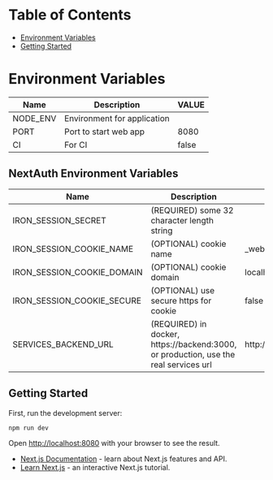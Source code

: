# Table of Contents

- [Environment Variables](#environment-variables)
- [Getting Started](#getting-started)


# Environment Variables

| Name     | Description                 | VALUE |
|----------|-----------------------------|-------|
| NODE_ENV | Environment for application |       |
| PORT     | Port to start web app       | 8080  |
| CI       | For CI                      | false |

## NextAuth Environment Variables

| Name                       | Description                                                                          | VALUE                  |
|----------------------------|--------------------------------------------------------------------------------------|------------------------|
| IRON_SESSION_SECRET        | (REQUIRED) some 32 character length string                                           |                        |
| IRON_SESSION_COOKIE_NAME   | (OPTIONAL) cookie name                                                               | _web_app               |
| IRON_SESSION_COOKIE_DOMAIN | (OPTIONAL) cookie domain                                                             | localhost              |
| IRON_SESSION_COOKIE_SECURE | (OPTIONAL) use secure https for cookie                                               | false                  |
| SERVICES_BACKEND_URL       | (REQUIRED) in docker, https://backend:3000, or production, use the real services url | http://localhost:3000  |


## Getting Started

First, run the development server:

```bash
npm run dev
```

Open [http://localhost:8080](http://localhost:8080) with your browser to see the result.

- [Next.js Documentation](https://nextjs.org/docs) - learn about Next.js features and API.
- [Learn Next.js](https://nextjs.org/learn) - an interactive Next.js tutorial.
